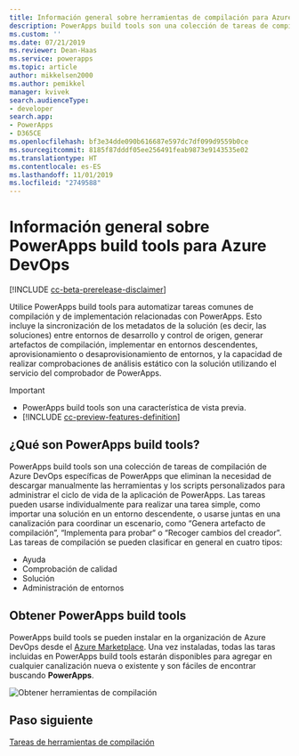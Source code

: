 ```yaml
---
title: Información general sobre herramientas de compilación para Azure DevOps| Microsoft Docs
description: PowerApps build tools son una colección de tareas de compilación de Azure DevOps específicas de PowerApps que eliminan la necesidad de descargar manualmente los scripts para administrar el desarrollo de PowerApps
ms.custom: ''
ms.date: 07/21/2019
ms.reviewer: Dean-Haas
ms.service: powerapps
ms.topic: article
author: mikkelsen2000
ms.author: pemikkel
manager: kvivek
search.audienceType:
- developer
search.app:
- PowerApps
- D365CE
ms.openlocfilehash: bf3e34dde090b616687e597dc7df099d9559b0ce
ms.sourcegitcommit: 8185f87dddf05ee256491feab9873e9143535e02
ms.translationtype: HT
ms.contentlocale: es-ES
ms.lasthandoff: 11/01/2019
ms.locfileid: "2749588"
---
```

# <a name="powerapps-build-tools-for-azure-devops-overview"></a>Información general sobre PowerApps build tools para Azure DevOps


[!INCLUDE [cc-beta-prerelease-disclaimer](../../includes/cc-beta-prerelease-disclaimer.md)]

Utilice PowerApps build tools para automatizar tareas comunes de compilación y de implementación relacionadas con PowerApps. Esto incluye la sincronización de los metadatos de la solución (es decir, las soluciones) entre entornos de desarrollo y control de origen, generar artefactos de compilación, implementar en entornos descendentes, aprovisionamiento o desaprovisionamiento de entornos, y la capacidad de realizar comprobaciones de análisis estático con la solución utilizando el servicio del comprobador de PowerApps.

> [!IMPORTANT]
>
> - PowerApps build tools son una característica de vista previa.
> - [!INCLUDE [cc-preview-features-definition](../../includes/cc-preview-features-definition.md)]

  
## <a name="what-are-powerapps-build-tools"></a>¿Qué son PowerApps build tools?

PowerApps build tools son una colección de tareas de compilación de Azure DevOps específicas de PowerApps que eliminan la necesidad de descargar manualmente las herramientas y los scripts personalizados para administrar el ciclo de vida de la aplicación de PowerApps. Las tareas pueden usarse individualmente para realizar una tarea simple, como importar una solución en un entorno descendente, o usarse juntas en una canalización para coordinar un escenario, como “Genera artefacto de compilación”, “Implementa para probar“ o “Recoger cambios del creador”. Las tareas de compilación se pueden clasificar en general en cuatro tipos:

- Ayuda 
- Comprobación de calidad 
- Solución 
- Administración de entornos 

## <a name="get-the-powerapps-build-tools"></a>Obtener PowerApps build tools 
PowerApps build tools se pueden instalar en la organización de Azure DevOps desde el [Azure Marketplace](https://marketplace.visualstudio.com/items?itemName=microsoft-IsvExpTools.PowerApps-BuildTools). Una vez instaladas, todas las taras incluidas en PowerApps build tools estarán disponibles para agregar en cualquier canalización nueva o existente y son fáciles de encontrar buscando **PowerApps**.

![Obtener herramientas de compilación](media/build-tools-download.png)
 
## <a name="next-step"></a>Paso siguiente

[Tareas de herramientas de compilación](build-tools-tasks.md)
